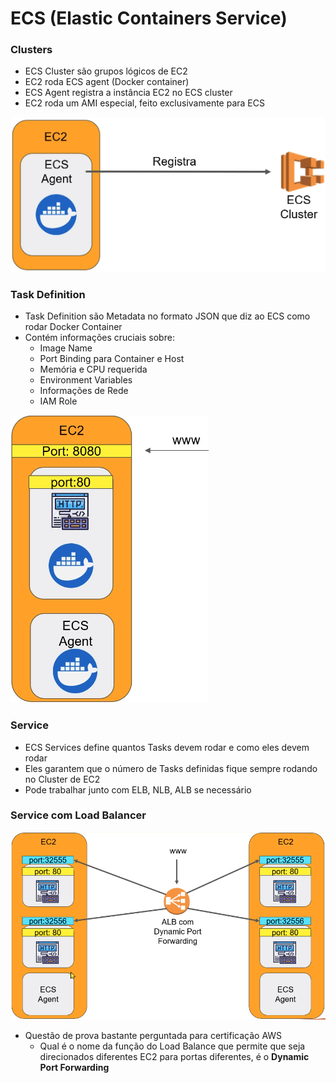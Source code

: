 # ECS (Elastic Containers Service)

### Clusters

- ECS Cluster são grupos lógicos de EC2
- EC2 roda ECS agent (Docker container)
- ECS Agent registra a instância EC2 no ECS cluster
- EC2 roda um AMI especial, feito exclusivamente para ECS

![Screenshot from 2022-06-30 22-35-35.png](ECS%20(Elastic%20Containers%20Service)%205d32e3c13eb145d3a5e55f7c27e033d4/Screenshot_from_2022-06-30_22-35-35.png)

### Task Definition

- Task Definition são Metadata no formato JSON que diz ao ECS como rodar Docker Container
- Contém informações cruciais sobre:
    - Image Name
    - Port Binding para Container e Host
    - Memória e CPU requerida
    - Environment Variables
    - Informações de Rede
    - IAM Role

![Screenshot from 2022-06-30 22-54-10.png](ECS%20(Elastic%20Containers%20Service)%205d32e3c13eb145d3a5e55f7c27e033d4/Screenshot_from_2022-06-30_22-54-10.png)

### Service

- ECS Services define quantos Tasks devem rodar e como eles devem rodar
- Eles garantem que o número de Tasks definidas fique sempre rodando no Cluster de EC2
- Pode trabalhar junto com ELB, NLB, ALB se necessário

### Service com Load Balancer

![Screenshot from 2022-07-01 23-03-55.png](ECS%20(Elastic%20Containers%20Service)%205d32e3c13eb145d3a5e55f7c27e033d4/Screenshot_from_2022-07-01_23-03-55.png)

- Questão de prova bastante perguntada para certificação AWS
    - Qual é o nome da função do Load Balance que permite que seja direcionados diferentes EC2 para portas diferentes, é o **Dynamic Port Forwarding**